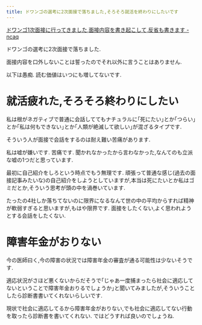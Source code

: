 ```yaml
---
title: ドワンゴの選考に2次面接で落ちました,そろそろ就活を終わりにしたいです
---
```


[ドワンゴ1次面接に行ってきました,面接内容を書き起こして,反省も書きます - ncaq](https://www.ncaq.net/2017/04/12/)

ドワンゴの選考に2次面接で落ちました.

面接内容を口外しないことは誓ったのでそれ以外に言うことはありません.

以下は愚痴.
読む価値はいつにも増してないです.

# 就活疲れた,そろそろ終わりにしたい

私は根がネガティブで普通に会話しててもナチュラルに｢死にたい｣とか｢つらい｣とか｢私は何もできない｣とか｢人類が絶滅して欲しい｣が混ざるタイプです.

そういう人が面接で会話をするのは耐え難い苦痛があります.

私は嘘が嫌いです.
苦痛です.
聞かれなかったから言わなかった,なんてのも立派な嘘の1つだと思っています.

最初に自己紹介をしろという時点でもう無理です.
頑張って普通な感じ(過去の面接記事みたいな)の自己紹介をしようとしていますが,本当は死にたいとか私はゴミだとか,そういう思考が頭の中を渦巻いています.

たったの4社しか落ちてないのに限界になるなんて世の中の平均からすれば精神が軟弱すぎると思いますが,もはや限界です.
面接をしたくない,よく思われようとする会話をしたくない.

# 障害年金がおりない

今の医師曰く,今の障害の状況では障害年金の審査が通る可能性は少ないそうです.

適応状況がさほど悪くないからだそうで｢じゃあ一度捕まったら社会に適応してないということで障害年金おりるでしょうか｣と聞いてみましたが,そういうことしたら診断書書いてくれないらしいです.

現状で社会に適応してるから障害年金がおりない,でも社会に適応してない行動を取ったら診断書を書いてくれない.
ではどうすれば良いのでしょうね.
